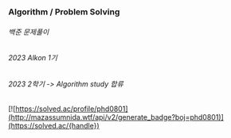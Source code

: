 ### Algorithm / Problem Solving
###### 백준 문제풀이
###### 2023 Alkon 1기 
###### 2023 2학기 -> Algorithm study 합류

[![https://solved.ac/profile/phd0801](http://mazassumnida.wtf/api/v2/generate_badge?boj=phd0801)](https://solved.ac/{handle})
